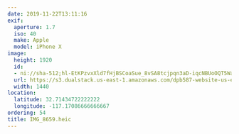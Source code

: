 ```yaml
---
date: 2019-11-22T13:11:16
exif:
  aperture: 1.7
  iso: 40
  make: Apple
  model: iPhone X
image:
  height: 1920
  id:
  - ni://sha-512;hl-EtKPzvxXld7fHjBSCoaSue_8vSA8tcjpqn3aD-iqcNBUoOQT5WaURahRCVHK96HiwC8OucPYs2oRnPZEY5g
  url: https://s3.dualstack.us-east-1.amazonaws.com/dpb587-website-us-east-1/asset/gallery/2019-san-diego/6939ee7a-45e4-57f3-0820-6f94b6aa1805~1920.jpg
  width: 1440
location:
  latitude: 32.71434722222222
  longitude: -117.17086666666667
ordering: 54
title: IMG_8659.heic
---
```

